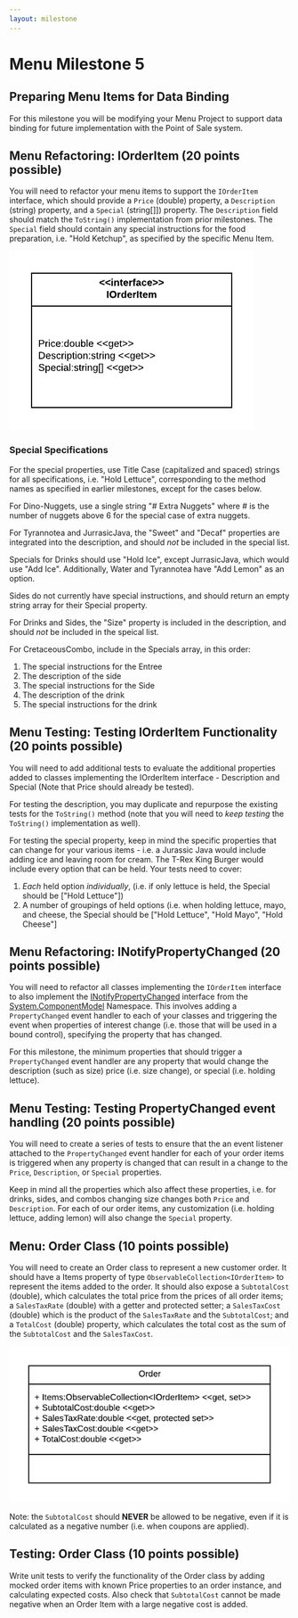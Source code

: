 ```yaml
---
layout: milestone
---
```


# Menu Milestone 5

## Preparing Menu Items for Data Binding

For this milestone you will be modifying your Menu Project to support data binding for future implementation with the Point of Sale system.

## Menu Refactoring: IOrderItem (20 points possible)

You will need to refactor your menu items to support the `IOrderItem` interface, which should provide a `Price` (double) property, a `Description` (string) property, and a `Special` (string[]]) property.  The `Description` field should match the `ToString()` implementation from prior milestones.  The `Special` field should contain any special instructions for the food preparation, i.e. "Hold Ketchup", as specified by the specific Menu Item.

![IOrderItem Interface](assets/mm-5.1.png)

### Special Specifications
For the special properties, use Title Case (capitalized and spaced) strings for all specifications, i.e. "Hold Lettuce", corresponding to the method names as specified in earlier milestones, except for the cases below.

For Dino-Nuggets, use a single string "# Extra Nuggets" where # is the number of nuggets above 6 for the special case of extra nuggets.

For Tyrannotea and JurrasicJava, the "Sweet" and "Decaf" properties are integrated into the description, and should _not_ be included in the special list.  

Specials for Drinks should use "Hold Ice", except JurrasicJava, which would use "Add Ice".  Additionally, Water and Tyrannotea have "Add Lemon" as an option.

Sides do not currently have special instructions, and should return an empty string array for their Special property.

For Drinks and Sides, the "Size" property is included in the description, and should _not_ be included in the speical list.

For CretaceousCombo, include in the Specials array, in this order:
1. The special instructions for the Entree
2. The description of the side
3. The special instructions for the Side
4. The description of the drink
5. The special instructions for the drink

## Menu Testing: Testing IOrderItem Functionality (20 points possible)

You will need to add additional tests to evaluate the additional properties added to classes implementing the IOrderItem interface - Description and Special (Note that Price should already be tested).

For testing the description, you may duplicate and repurpose the existing tests for the `ToString()` method (note that you will need to _keep testing_ the `ToString()` implementation as well).

For testing the special property, keep in mind the specific properties that can change for your various items - i.e. a Jurassic Java would include adding ice and leaving room for cream.  The T-Rex King Burger would include every option that can be held.  Your tests need to cover:
1. _Each_ held option _individually_, (i.e. if only lettuce is held, the Special should be ["Hold Lettuce"])
2. A number of groupings of held options (i.e. when holding lettuce, mayo, and cheese, the Special should be ["Hold Lettuce", "Hold Mayo", "Hold Cheese"]

## Menu Refactoring: INotifyPropertyChanged (20 points possible)

You will need to refactor all classes implementing the `IOrderItem` interface to also implement the [INotifyPropertyChanged](https://docs.microsoft.com/en-us/dotnet/api/system.componentmodel.inotifypropertychanged?view=netframework-4.8) interface from the [System.ComponentModel](https://docs.microsoft.com/en-us/dotnet/api/system.componentmodel?view=netframework-4.8) Namespace.  This involves adding a `PropertyChanged` event handler to each of your classes and triggering the event when properties of interest change (i.e. those that will be used in a bound control), specifying the property that has changed.

For this milestone, the minimum properties that should trigger a `PropertyChanged` event handler are any property that would change the description (such as size) price (i.e. size change), or special (i.e. holding lettuce).

## Menu Testing: Testing PropertyChanged event handling (20 points possible)

You will need to create a series of tests to ensure that the an event listener attached to the `PropertyChanged` event handler for each of your order items is triggered when any property is changed that can result in a change to the `Price`, `Description`, or `Special` properties.

Keep in mind all the properties which also affect these properties, i.e. for drinks, sides, and combos changing size changes both `Price` and `Description`.  For each of our order items, any customization (i.e. holding lettuce, adding lemon) will also change the `Special` property.

## Menu: Order Class (10 points possible)
You will need to create an Order class to represent a new customer order.  It should have a Items property of type `ObservableCollection<IOrderItem>` to represent the items added to the order.  It should also expose a `SubtotalCost` (double), which calculates the total price from the prices of all order items; a `SalesTaxRate` (double) with a getter and protected setter; a `SalesTaxCost` (double) which is the product of the `SalesTaxRate` and the `SubtotalCost`; and a `TotalCost` (double) property, which calculates the total cost as the sum of the `SubtotalCost` and the `SalesTaxCost`.

![Order Class](assets/mm-5.2.png)

Note: the `SubtotalCost` should __NEVER__ be allowed to be negative, even if it is calculated as a negative number (i.e. when coupons are applied).

## Testing: Order Class (10 points possible)

Write unit tests to verify the functionality of the Order class by adding mocked order items with known Price properties to an order instance, and calculating expected costs.  Also check that `SubtotalCost` cannot be made negative when an Order Item with a large negative cost is added.
